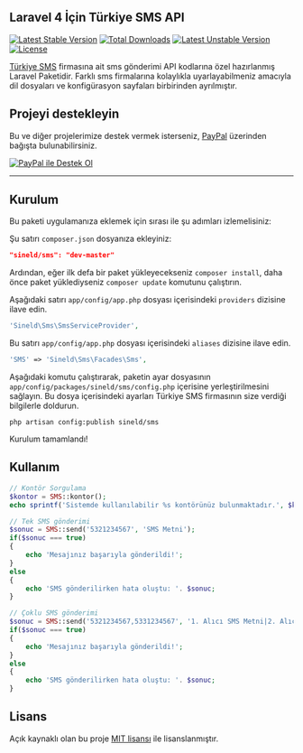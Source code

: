 ## Laravel 4 İçin Türkiye SMS API
[![Latest Stable Version](https://poser.pugx.org/sineld/sms/v/stable.png)](https://packagist.org/packages/sineld/sms) [![Total Downloads](https://poser.pugx.org/sineld/sms/downloads.png)](https://packagist.org/packages/sineld/sms) [![Latest Unstable Version](https://poser.pugx.org/sineld/sms/v/unstable.png)](https://packagist.org/packages/sineld/sms) [![License](https://poser.pugx.org/sineld/sms/license.png)](https://packagist.org/packages/sineld/sms)

[Türkiye SMS][turkiye-sms-url] firmasına ait sms gönderimi API kodlarına özel hazırlanmış Laravel Paketidir. Farklı sms firmalarına kolaylıkla uyarlayabilmeniz amacıyla dil dosyaları ve konfigürasyon sayfaları birbirinden ayrılmıştır.

## Projeyi destekleyin
Bu ve diğer projelerimize destek vermek isterseniz, [PayPal][paypal-donate-url] üzerinden bağışta bulunabilirsiniz.

[![PayPal ile Destek Ol][paypal-donate-img]][paypal-donate-url]

----------
## Kurulum
Bu paketi uygulamanıza eklemek için sırası ile şu adımları izlemelisiniz:

Şu satırı `composer.json` dosyanıza ekleyiniz:

```json
"sineld/sms": "dev-master"
```

Ardından, eğer ilk defa bir paket yükleyecekseniz `composer install`, daha önce paket yüklediyseniz `composer update` komutunu çalıştırın.

Aşağıdaki satırı `app/config/app.php` dosyası içerisindeki `providers` dizisine ilave edin.

```php
'Sineld\Sms\SmsServiceProvider',
```

Bu satırı `app/config/app.php` dosyası içerisindeki `aliases` dizisine ilave edin.

```php
'SMS' => 'Sineld\Sms\Facades\Sms',
```

Aşağıdaki komutu çalıştırarak, paketin ayar dosyasının `app/config/packages/sineld/sms/config.php` içerisine yerleştirilmesini sağlayın. Bu dosya içerisindeki ayarları Türkiye SMS firmasının size verdiği bilgilerle doldurun.

```shell
php artisan config:publish sineld/sms
```

Kurulum tamamlandı!

## Kullanım

```php
// Kontör Sorgulama
$kontor = SMS::kontor();
echo sprintf('Sistemde kullanılabilir %s kontörünüz bulunmaktadır.', $kontor);
```

```php
// Tek SMS gönderimi
$sonuc = SMS::send('5321234567', 'SMS Metni');
if($sonuc === true)
{
	echo 'Mesajınız başarıyla gönderildi!';
}
else
{
	echo 'SMS gönderilirken hata oluştu: '. $sonuc;
}
```

```php
// Çoklu SMS gönderimi
$sonuc = SMS::send('5321234567,5331234567', '1. Alıcı SMS Metni|2. Alıcı SMS Metni');
if($sonuc === true)
{
	echo 'Mesajınız başarıyla gönderildi!';
}
else
{
	echo 'SMS gönderilirken hata oluştu: '. $sonuc;
}
```

## Lisans
Açık kaynaklı olan bu proje [MIT lisansı][mit-url] ile lisanslanmıştır.

[paypal-donate-img]: http://img.shields.io/badge/PayPal-donate-brightgreen.svg
[paypal-donate-url]: http://bit.ly/donateSineld
[turkiye-sms-url]: http://turkiyesms.com
[mit-url]: http://opensource.org/licenses/MIT
